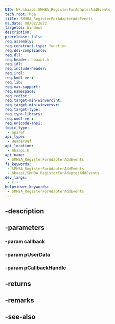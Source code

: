 ```yaml
---
UID: NF:hbaapi.SMHBA_RegisterForAdapterAddEvents
tech.root: hba
title: SMHBA_RegisterForAdapterAddEvents
ms.date: 08/02/2022
targetos: Windows
description: 
prerelease: false
req.assembly: 
req.construct-type: function
req.ddi-compliance: 
req.dll: 
req.header: hbaapi.h
req.idl: 
req.include-header: 
req.irql: 
req.kmdf-ver: 
req.lib: 
req.max-support: 
req.namespace: 
req.redist: 
req.target-min-winverclnt: 
req.target-min-winversvr: 
req.target-type: 
req.type-library: 
req.umdf-ver: 
req.unicode-ansi: 
topic_type:
 - apiref
api_type:
 - HeaderDef
api_location:
 - hbaapi.h
api_name:
 - SMHBA_RegisterForAdapterAddEvents
f1_keywords:
 - SMHBA_RegisterForAdapterAddEvents
 - hbaapi/SMHBA_RegisterForAdapterAddEvents
dev_langs:
 - c++
helpviewer_keywords:
 - SMHBA_RegisterForAdapterAddEvents
---
```


## -description

## -parameters

### -param callback

### -param pUserData

### -param pCallbackHandle

## -returns

## -remarks

## -see-also

